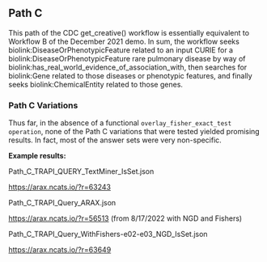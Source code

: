 ## Path C

This path of the CDC get_creative() workflow is essentially equivalent to Workflow B of the December 2021 demo. In sum, the workflow seeks biolink:DiseaseOrPhenotypicFeature related to an input CURIE for a biolink:DiseaseOrPhenotypicFeature rare pulmonary disease by way of biolink:has_real_world_evidence_of_association_with, then searches for biolink:Gene related to those diseases or phenotypic features, and finally seeks biolink:ChemicalEntity related to those genes.

### Path C Variations

Thus far, in the absence of a functional ```overlay_fisher_exact_test operation```, none of the Path C variations that were tested yielded promising results. In fact, most of the answer sets were very non-specific.

**Example results:**

Path_C_TRAPI_QUERY_TextMiner_IsSet.json

https://arax.ncats.io/?r=63243

Path_C_TRAPI_Query_ARAX.json

https://arax.ncats.io/?r=56513 (from 8/17/2022 with NGD and Fishers)

Path_C_TRAPI_Query_WithFishers-e02-e03_NGD_IsSet.json

https://arax.ncats.io/?r=63649
